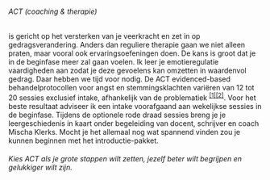 ###### ACT (coaching & therapie) #######
is gericht op het versterken van je veerkracht en zet in op gedragsverandering. Anders dan reguliere therapie gaan we niet alleen praten, maar vooral ook ervaringsoefeningen doen. De kans is groot dat je in de beginfase meer zal gaan voelen. Ik leer je emotieregulatie vaardigheden aan zodat je deze gevoelens kan omzetten in waardenvol gedrag. Daar hebben we tijd voor nodig. De ACT evidenced-based behandelprotocollen voor angst en stemmingsklachten variëren van 12 tot 20 sessies exclusief intake, afhankelijk van de problematiek <sup class="footnote-ref"><a href="#passie" id="padriaan">[1]</a></sup><sup class="footnote-ref"><a href="#passie2" id="padriaan2">[2]</a></sup>. Voor het beste resultaat adviseer ik een intake voorafgaand aan wekelijkse sessies in de beginfase. Tijdens de optionele rode draad sessies breng je je leergeschiedenis in kaart onder begeleiding van docent, schrijver en coach Mischa Klerks. Mocht je het allemaal nog wat spannend vinden zou je kunnen beginnen met het introductie-pakket. 
###### Kies ACT als je grote stappen wilt zetten, jezelf beter wilt begrijpen en gelukkiger wilt zijn. #######
